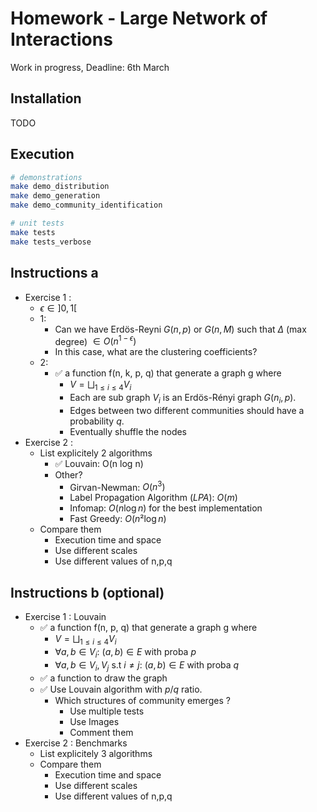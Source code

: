 # Homework - Large Network of Interactions

Work in progress, Deadline: 6th March

## Installation

TODO

## Execution

```bash
# demonstrations
make demo_distribution
make demo_generation
make demo_community_identification

# unit tests
make tests
make tests_verbose
```

## Instructions a

- Exercise 1 :
    - $\epsilon \in ]0, 1[$
    - 1:
        - Can we have Erdös-Reyni $G(n, p)$ or $G(n, M)$ such that $\Delta$ (max degree) $\in O(n^{1 - \epsilon})$ 
        - In this case, what are the clustering coefficients?
    - 2:
        - ✅ a function f(n, k, p, q) that generate a graph g where
            - $V = \bigsqcup_{1 \leq i \leq 4} V_i$ 
            - Each are sub graph $V_i$ is an Erdös-Rényi graph $G(n_i, p)$.
            - Edges between two different communities should have a probability $q$.
            - Eventually shuffle the nodes 
- Exercise 2 :
    - List explicitely 2 algorithms
        - ✅ Louvain: O(n log n)
        - Other?
            - Girvan-Newman: $O(n^3)$
            - Label Propagation Algorithm (*LPA*): $O(m)$
            - Infomap: $O(n \log n)$ for the best implementation
            - Fast Greedy: $O(n² \log n)$
    - Compare them
        - Execution time and space
        - Use different scales
        - Use different values of n,p,q
        
## Instructions b (optional)

- Exercise 1 : Louvain
    - ✅ a function f(n, p, q) that generate a graph g where
        - $V = \bigsqcup_{1 \leq i \leq 4} V_i$ 
        - $\forall a, b \in V_i:$ $(a,b) \in E$ with proba $p$
        - $\forall a, b \in V_i, V_j$ s.t $i \neq j :$ $(a, b) \in E$ with proba $q$
    - ✅ a function to draw the graph
    - ✅ Use Louvain algorithm with $p/q$ ratio.
        - Which structures of community emerges ?
            - Use multiple tests
            - Use Images
            - Comment them
- Exercise 2 : Benchmarks
    - List explicitely 3 algorithms
    - Compare them
        - Execution time and space
        - Use different scales
        - Use different values of n,p,q
